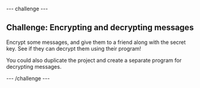 \--- challenge \---

## Challenge: Encrypting and decrypting messages

Encrypt some messages, and give them to a friend along with the secret key. See if they can decrypt them using their program!

You could also duplicate the project and create a separate program for decrypting messages.

\--- /challenge \---